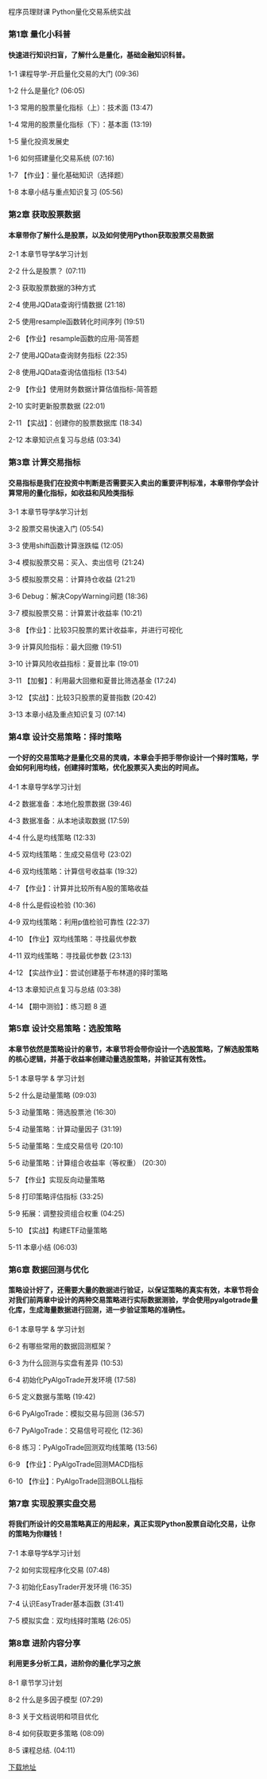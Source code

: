 程序员理财课 Python量化交易系统实战
### 第1章 量化小科普 

#### 快速进行知识扫盲，了解什么是量化，基础金融知识科普。
1-1 课程导学-开启量化交易的大门 (09:36)

1-2 什么是量化? (06:05)

1-3 常用的股票量化指标（上）：技术面 (13:47)

1-4 常用的股票量化指标（下）：基本面 (13:19)

1-5 量化投资发展史

1-6 如何搭建量化交易系统 (07:16)

1-7 【作业】：量化基础知识（选择题）

1-8 本章小结与重点知识复习 (05:56)


### 第2章 获取股票数据

#### 本章带你了解什么是股票，以及如何使用Python获取股票交易数据
2-1 本章节导学&学习计划

2-2 什么是股票？ (07:11)

2-3 获取股票数据的3种方式

2-4 使用JQData查询行情数据 (21:18)

2-5 使用resample函数转化时间序列 (19:51)

2-6 【作业】resample函数的应用-简答题

2-7 使用JQData查询财务指标 (22:35)

2-8 使用JQData查询估值指标 (13:54)

2-9 【作业】使用财务数据计算估值指标-简答题

2-10 实时更新股票数据 (22:01)

2-11 【实战】：创建你的股票数据库 (18:34)

2-12 本章知识点复习与总结 (03:34)


### 第3章 计算交易指标

#### 交易指标是我们在投资中判断是否需要买入卖出的重要评判标准，本章带你学会计算常用的量化指标，如收益和风险类指标
3-1 本章节导学&学习计划

3-2 股票交易快速入门 (05:54)

3-3 使用shift函数计算涨跌幅 (12:05)

3-4 模拟股票交易：买入、卖出信号 (21:24)

3-5 模拟股票交易：计算持仓收益 (21:21)

3-6 Debug：解决CopyWarning问题 (18:36)

3-7 模拟股票交易：计算累计收益率 (10:21)

3-8 【作业】：比较3只股票的累计收益率，并进行可视化

3-9 计算风险指标：最大回撤 (19:51)

3-10 计算风险收益指标：夏普比率 (19:01)

3-11 【加餐】：利用最大回撤和夏普比筛选基金 (17:24)

3-12 【实战】：比较3只股票的夏普指数 (20:42)

3-13 本章小结及重点知识复习 (07:14)


### 第4章 设计交易策略：择时策略

#### 一个好的交易策略才是量化交易的灵魂，本章会手把手带你设计一个择时策略，学会如何利用均线，创建择时策略，优化股票买入卖出的时间点。
4-1 本章导学&学习计划

4-2 数据准备：本地化股票数据 (39:46)

4-3 数据准备：从本地读取数据 (17:59)

4-4 什么是均线策略 (12:33)

4-5 双均线策略：生成交易信号 (23:02)

4-6 双均线策略：计算信号收益率 (19:32)

4-7 【作业】：计算并比较所有A股的策略收益

4-8 什么是假设检验 (10:36)

4-9 双均线策略：利用p值检验可靠性 (22:37)

4-10 【作业】双均线策略：寻找最优参数

4-11 双均线策略：寻找最优参数 (23:13)

4-12 【实战作业】：尝试创建基于布林道的择时策略

4-13 本章知识点复习与总结 (03:38)

4-14 【期中测验】：练习题 8 道


### 第5章 设计交易策略：选股策略

#### 本章节依然是策略设计的章节，本章节将会带你设计一个选股策略，了解选股策略的核心逻辑，并基于收益率创建动量选股策略，并验证其有效性。
5-1 本章导学 & 学习计划

5-2 什么是动量策略 (09:03)

5-3 动量策略：筛选股票池 (16:30)

5-4 动量策略：计算动量因子 (31:19)

5-5 动量策略：生成交易信号 (20:10)

5-6 动量策略：计算组合收益率（等权重） (20:30)

5-7 【作业】实现反向动量策略

5-8 打印策略评估指标 (33:25)

5-9 拓展：调整投资组合权重 (04:25)

5-10 【实战】构建ETF动量策略

5-11 本章小结 (06:03)


### 第6章 数据回测与优化

#### 策略设计好了，还需要大量的数据进行验证，以保证策略的真实有效，本章节将会对我们前两章中设计的两种交易策略进行实际数据测验，学会使用pyalgotrade量化库，生成海量数据进行回测，进一步验证策略的准确性。
6-1 本章导学 & 学习计划

6-2 有哪些常用的数据回测框架？

6-3 为什么回测与实盘有差异 (10:53)

6-4 初始化PyAlgoTrade开发环境 (17:58)

6-5 定义数据与策略 (19:42)

6-6 PyAlgoTrade：模拟交易与回测 (36:57)

6-7 PyAlgoTrade：交易信号可视化 (12:36)

6-8 练习：PyAlgoTrade回测双均线策略 (13:56)

6-9 【作业】：PyAlgoTrade回测MACD指标

6-10 【作业】：PyAlgoTrade回测BOLL指标


### 第7章 实现股票实盘交易

#### 将我们所设计的交易策略真正的用起来，真正实现Python股票自动化交易，让你的策略为你赚钱！
7-1 本章导学&学习计划

7-2 如何实现程序化交易 (07:48)

7-3 初始化EasyTrader开发环境 (16:35)

7-4 认识EasyTrader基本函数 (31:41)

7-5 模拟实盘：双均线择时策略 (26:05)


### 第8章 进阶内容分享

#### 利用更多分析工具，进阶你的量化学习之旅
8-1 章节学习计划

8-2 什么是多因子模型 (07:29)

8-3 关于文档说明和项目优化

8-4 如何获取更多策略 (08:09)

8-5 课程总结. (04:11)


[下载地址](https://51xueit.vip "下载地址")
